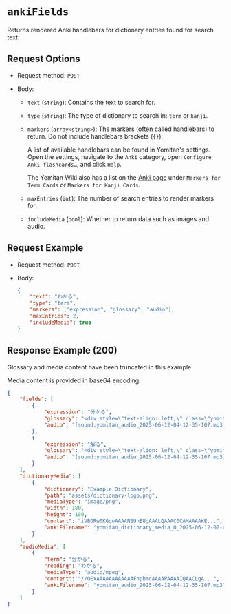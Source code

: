 # `ankiFields`

Returns rendered Anki handlebars for dictionary entries found for search text.

## Request Options

- Request method: `POST`

- Body:

    - `text` (`string`): Contains the text to search for.

    - `type` (`string`): The type of dictionary to search in: `term` or `kanji`.

    - `markers` (`array<string>`): The markers (often called handlebars) to return. Do not include handlebars brackets (`{}`).

        A list of available handlebars can be found in Yomitan's settings. Open the settings, navigate to the `Anki` category, open `Configure Anki flashcards…`, and click `Help`.

        The Yomitan Wiki also has a list on the [Anki page](https://yomitan.wiki/anki/) under `Markers for Term Cards` or `Markers for Kanji Cards`.

    - `maxEntries` (`int`): The number of search entries to render markers for.

    - `includeMedia` (`bool`): Whether to return data such as images and audio.

## Request Example

- Request method: `POST`

- Body:
    ```json
    {
        "text": "わかる",
        "type": "term",
        "markers": ["expression", "glossary", "audio"],
        "maxEntries": 2,
        "includeMedia": true
    }
    ```

## Response Example (200)

Glossary and media content have been truncated in this example.

Media content is provided in base64 encoding.

```json
{
    "fields": [
        {
            "expression": "分かる",
            "glossary": "<div style=\"text-align: left;\" class=\"yomitan-glossary\"><i>(priority form, ★, Jitendex.org [2025-05-13])</i> <span><ul style=\"list-style-type:&quot;＊&quot;\" lang=\"ja\"><li><span title=\"Godan verb with 'ru' ending\"...",
            "audio": "[sound:yomitan_audio_2025-06-12-04-12-35-107.mp3]"
        },
        {
            "expression": "解る",
            "glossary": "<div style=\"text-align: left;\" class=\"yomitan-glossary\"><i>(priority form, ★, Jitendex.org [2025-05-13])</i> <span><ul style=\"list-style-type:&quot;＊&quot;\" lang=\"ja\"><li><span title=\"Godan verb with 'ru' ending\"...",
            "audio": "[sound:yomitan_audio_2025-06-12-04-12-35-107.mp3]"
        }
    ],
    "dictionaryMedia": [
        {
            "dictionary": "Example Dictionary",
            "path": "assets/dictionary-logo.png",
            "mediaType": "image/png",
            "width": 180,
            "height": 180,
            "content": "iVBORw0KGgoAAAANSUhEUgAAALQAAAC0CAMAAAAKE...",
            "ankiFilename": "yomitan_dictionary_media_0_2025-06-12-02-45-04-307.png"
        }
    ],
    "audioMedia": [
        {
            "term": "分かる",
            "reading": "わかる",
            "mediaType": "audio/mpeg",
            "content": "//OExAAAAAAAAAAAAFhpbmcAAAAPAAAAIQAACLgA...",
            "ankiFilename": "yomitan_audio_2025-06-12-04-12-35-107.mp3"
        }
    ]
}
```
